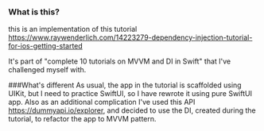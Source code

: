 ### What is this?
this is an implementation of this tutorial
https://www.raywenderlich.com/14223279-dependency-injection-tutorial-for-ios-getting-started

It's part of "complete 10 tutorials on MVVM and DI in Swift" that I've challenged myself with.

###What's different
As usual, the app in the tutorial is scaffolded using UIKit, but I need to practice SwiftUI, so I have rewrote it using pure SwiftUI app. Also as an additional complication I've used this API https://dummyapi.io/explorer, and decided to use the DI, created during the tutorial, to refactor the app to MVVM pattern.
